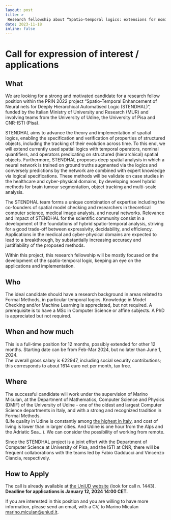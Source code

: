 ```yaml
---
layout: post
title: >
 Research fellowship about “Spatio-temporal logics: extensions for nominal quantification and hierarchical structures” - deadline Jan 12, 2024
date: 2023-11-18
inline: false
---
```

# Call for expression of interest / applications 

## What
We are looking for a strong and motivated candidate for a research fellow position within the PRIN 2022 project “Spatio-Temporal Enhancement of Neural nets for Deeply Hierarchical Automatised Logic (STENDHAL)”, funded by the Italian Ministry of University and Research (MUR) and involving teams from the University of Udine, the University of Pisa and CNR-ISTI (Pisa).

STENDHAL aims to advance the theory and implementation of spatial logics, enabling the specification and verification of properties of structured objects, including the tracking of their evolution across time. To this end, we will extend currently used spatial logics with temporal operators, nominal quantifiers, and operators predicating on structured (hierarchical) spatial objects. Furthermore, STENDHAL proposes deep spatial analysis in which a neural network is trained on ground truths augmented via the logics and conversely predictions by the network are combined with expert knowledge via logical specifications. These methods will be validate on case studies in the healthcare and cyber-physical domains, by developing novel hybrid methods for brain tumour segmentation, object tracking and multi-scale analysis.

The STENDHAL team forms a unique combination of expertise including the co-founders of spatial model checking and researchers in theoretical computer science, medical image analysis, and neural networks. Relevance and impact of STENDHAL for the scientific community consist in a development of the foundations of hybrid spatio-temporal analysis, striving for a good trade-off between expressivity, decidability, and efficiency. Applications in the medical and cyber-physical domains are expected to lead to a breakthrough, by substantially increasing accuracy and justifiability of the proposed methods. 

Within this project, this research fellowship will be mostly focused on the development of the spatio-temporal logic, keeping an eye on the applications and implementation.

## Who

The ideal candidate should have a research background in areas related to Formal Methods, in particular temporal logics.
Knowledge in Model Checking and/or Machine Learning is appreciated, but not required.
A prerequisite is to have a MSc in Computer Science or affine subjects.  A PhD is appreciated but not required.

## When and how much

This is a full-time position for 12 months, possibly extended for other 12 months.
Starting date can be from Feb-Mar 2024, but no later than June 1, 2024.  
The overall gross salary is €22947, including social security contributions; this corresponds to about 1614 euro net per month, tax free. 

## Where

The successful candidate will work under the supervision of Marino Miculan, at the Department of Mathematics, Computer Science and Physics (DMIF) of the University of Udine - one of the oldest and largest Computer Science departments in Italy, and with a strong and recognized tradition in Formal Methods.  
(Life quality in Udine is constantly among [the highest in Italy](https://lab24.ilsole24ore.com/qualita-della-vita/), and cost of living is lower than in larger cities. And Udine is one hour from the Alps and the Adriatic Sea…).
We can consider the possibility of working from remote.

Since the STENDHAL project is a joint effort with the Department of Computer Science at University of Pisa, and the ISTI at CNR, there will be frequent collaborations with the teams led by Fabio Gadducci and Vincenzo Ciancia, respectively.

## How to Apply

The call is already available at [the UniUD website](https://www.uniud.it/it/albo-ufficiale) (look for call n. 1443). **Deadline for applications is January 12, 2024 14:00 CET.**

If you are interested in this position and you are willing to have more information, please send an email, with a CV, to Marino Miculan [marino.miculan@uniud.it](mailto:marino.miculan@uniud.it).

